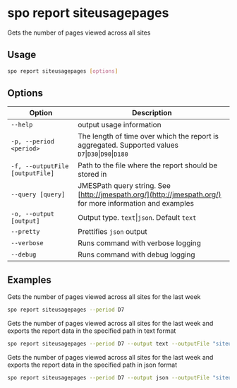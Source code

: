 # spo report siteusagepages

Gets the number of pages viewed across all sites

## Usage

```sh
spo report siteusagepages [options]
```

## Options

Option|Description
------|-----------
`--help`|output usage information
`-p, --period <period>`|The length of time over which the report is aggregated. Supported values `D7`&#x7c;`D30`&#x7c;`D90`&#x7c;`D180`
`-f, --outputFile [outputFile]`|Path to the file where the report should be stored in
`--query [query]`|JMESPath query string. See [http://jmespath.org/](http://jmespath.org/) for more information and examples
`-o, --output [output]`|Output type. `text`&#x7c;`json`. Default `text`
`--pretty`|Prettifies `json` output
`--verbose`|Runs command with verbose logging
`--debug`|Runs command with debug logging

## Examples

Gets the number of pages viewed across all sites for the last week

```sh
spo report siteusagepages --period D7
```

Gets the number of pages viewed across all sites for the last week and exports the report data in the specified path in text format

```sh
spo report siteusagepages --period D7 --output text --outputFile "siteusagepages.txt"
```

Gets the number of pages viewed across all sites for the last week and exports the report data in the specified path in json format

```sh
spo report siteusagepages --period D7 --output json --outputFile "siteusagepages.json"
```
